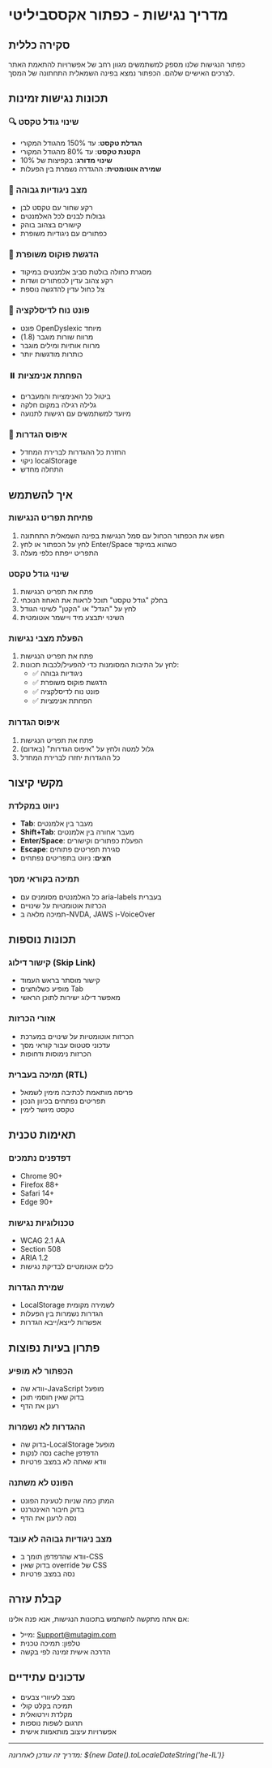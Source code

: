 # מדריך נגישות - כפתור אקססביליטי

## סקירה כללית
כפתור הנגישות שלנו מספק למשתמשים מגוון רחב של אפשרויות להתאמת האתר לצרכים האישיים שלהם. הכפתור נמצא בפינה השמאלית התחתונה של המסך.

## תכונות נגישות זמינות

### 🔍 שינוי גודל טקסט
- **הגדלת טקסט**: עד 150% מהגודל המקורי
- **הקטנת טקסט**: עד 80% מהגודל המקורי
- **שינוי מדורג**: בקפיצות של 10%
- **שמירה אוטומטית**: ההגדרה נשמרת בין הפעלות

### 🎨 מצב ניגודיות גבוהה
- רקע שחור עם טקסט לבן
- גבולות לבנים לכל האלמנטים
- קישורים בצהוב בוהק
- כפתורים עם ניגודיות משופרת

### 🎯 הדגשת פוקוס משופרת
- מסגרת כחולה בולטת סביב אלמנטים במיקוד
- רקע צהוב עדין לכפתורים ושדות
- צל כחול עדין להדגשה נוספת

### 📝 פונט נוח לדיסלקציה
- פונט OpenDyslexic מיוחד
- מרווח שורות מוגבר (1.8)
- מרווח אותיות ומילים מוגבר
- כותרות מודגשות יותר

### ⏸️ הפחתת אנימציות
- ביטול כל האנימציות והמעברים
- גלילה רגילה במקום חלקה
- מיועד למשתמשים עם רגישות לתנועה

### 🔄 איפוס הגדרות
- החזרת כל ההגדרות לברירת המחדל
- ניקוי localStorage
- התחלה מחדש

## איך להשתמש

### פתיחת תפריט הנגישות
1. חפש את הכפתור הכחול עם סמל הנגישות בפינה השמאלית התחתונה
2. לחץ על הכפתור או לחץ Enter/Space כשהוא במיקוד
3. התפריט ייפתח כלפי מעלה

### שינוי גודל טקסט
1. פתח את תפריט הנגישות
2. בחלק "גודל טקסט" תוכל לראות את האחוז הנוכחי
3. לחץ על "הגדל" או "הקטן" לשינוי הגודל
4. השינוי יתבצע מיד ויישמר אוטומטית

### הפעלת מצבי נגישות
1. פתח את תפריט הנגישות
2. לחץ על התיבות המסומנות כדי להפעיל/לכבות תכונות:
   - ✅ ניגודיות גבוהה
   - ✅ הדגשת פוקוס משופרת
   - ✅ פונט נוח לדיסלקציה
   - ✅ הפחתת אנימציות

### איפוס הגדרות
1. פתח את תפריט הנגישות
2. גלול למטה ולחץ על "איפוס הגדרות" (באדום)
3. כל ההגדרות יחזרו לברירת המחדל

## מקשי קיצור

### ניווט במקלדת
- **Tab**: מעבר בין אלמנטים
- **Shift+Tab**: מעבר אחורה בין אלמנטים
- **Enter/Space**: הפעלת כפתורים וקישורים
- **Escape**: סגירת תפריטים פתוחים
- **חצים**: ניווט בתפריטים נפתחים

### תמיכה בקוראי מסך
- כל האלמנטים מסומנים עם aria-labels בעברית
- הכרזות אוטומטיות על שינויים
- תמיכה מלאה ב-NVDA, JAWS ו-VoiceOver

## תכונות נוספות

### קישור דילוג (Skip Link)
- קישור מוסתר בראש העמוד
- מופיע כשלוחצים Tab
- מאפשר דילוג ישירות לתוכן הראשי

### אזורי הכרזות
- הכרזות אוטומטיות על שינויים במערכת
- עדכוני סטטוס עבור קוראי מסך
- הכרזות נימוסות ודחופות

### תמיכה בעברית (RTL)
- פריסה מותאמת לכתיבה מימין לשמאל
- תפריטים נפתחים בכיוון הנכון
- טקסט מיושר לימין

## תאימות טכנית

### דפדפנים נתמכים
- Chrome 90+
- Firefox 88+
- Safari 14+
- Edge 90+

### טכנולוגיות נגישות
- WCAG 2.1 AA
- Section 508
- ARIA 1.2
- כלים אוטומטיים לבדיקת נגישות

### שמירת הגדרות
- LocalStorage לשמירה מקומית
- הגדרות נשמרות בין הפעלות
- אפשרות לייצא/ייבא הגדרות

## פתרון בעיות נפוצות

### הכפתור לא מופיע
- וודא שה-JavaScript מופעל
- בדוק שאין חוסמי תוכן
- רענן את הדף

### ההגדרות לא נשמרות
- בדוק שה-LocalStorage מופעל
- נסה לנקות cache הדפדפן
- וודא שאתה לא במצב פרטיות

### הפונט לא משתנה
- המתן כמה שניות לטעינת הפונט
- בדוק חיבור האינטרנט
- נסה לרענן את הדף

### מצב ניגודיות גבוהה לא עובד
- וודא שהדפדפן תומך ב-CSS
- בדוק שאין override של CSS
- נסה במצב פרטיות

## קבלת עזרה
אם אתה מתקשה להשתמש בתכונות הנגישות, אנא פנה אלינו:
- מייל: Support@mutagim.com
- טלפון: תמיכה טכנית
- הדרכה אישית זמינה לפי בקשה

## עדכונים עתידיים
- מצב לעיוורי צבעים
- תמיכה בקלט קולי
- מקלדת וירטואלית
- תרגום לשפות נוספות
- אפשרויות עיצוב מותאמות אישית

---

*מדריך זה עודכן לאחרונה: ${new Date().toLocaleDateString('he-IL')}* 